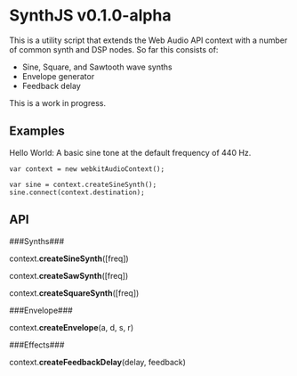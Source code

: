 SynthJS v0.1.0-alpha
===================

This is a utility script that extends the Web Audio API context with a number of common synth and DSP nodes. So far this consists of:

* Sine, Square, and Sawtooth wave synths
* Envelope generator
* Feedback delay

This is a work in progress.

Examples
--------

Hello World: A basic sine tone at the default frequency of 440 Hz.

	var context = new webkitAudioContext();
	
	var sine = context.createSineSynth();
	sine.connect(context.destination);
	
API
----

###Synths###

context.**createSineSynth**([freq])

context.**createSawSynth**([freq])

context.**createSquareSynth**([freq])

###Envelope###

context.**createEnvelope**(a, d, s, r)

###Effects###

context.**createFeedbackDelay**(delay, feedback)